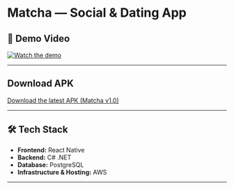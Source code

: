 # Matcha — Social & Dating App

## 🎥 Demo Video
[![Watch the demo](https://img.youtube.com/vi/0zr1E7mesLk/hqdefault.jpg)](https://www.youtube.com/watch?v=0zr1E7mesLk)

---


##  Download APK

[Download the latest APK (Matcha v1.0)](https://github.com/adformuly/Matcha-SocialDatingApp/releases/latest)


---



## 🛠 Tech Stack
- **Frontend:** React Native  
- **Backend:** C# .NET  
- **Database:** PostgreSQL  
- **Infrastructure & Hosting:** AWS  

---


